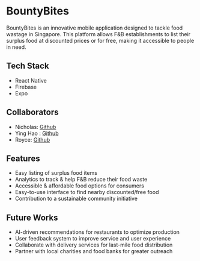 # BountyBites

BountyBites is an innovative mobile application designed to tackle food wastage in Singapore. This platform allows F&B establishments to list their surplus food at discounted prices or for free, making it accessible to people in need.

## Tech Stack
- React Native
- Firebase
- Expo

## Collaborators
- Nicholas: [Github](https://github.com/nicleongyj)
- Ying Hao : [Github](https://github.com/calamityfalls)
- Royce: [Github](https://github.com/spyabi) 


## Features
- Easy listing of surplus food items
- Analytics to track & help F&B reduce their food waste
- Accessible & affordable food options for consumers
- Easy-to-use interface to find nearby discounted/free food
- Contribution to a sustainable community initiative

## Future Works
- AI-driven recommendations for restaurants to optimize production
- User feedback system to improve service and user experience
- Collaborate with delivery services for last-mile food distribution
- Partner with local charities and food banks for greater outreach

